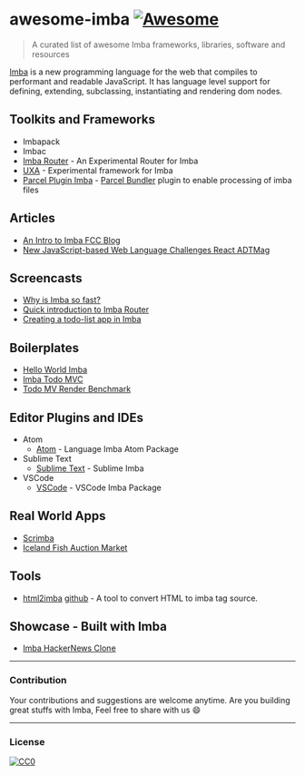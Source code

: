 # awesome-imba [![Awesome](https://cdn.rawgit.com/sindresorhus/awesome/d7305f38d29fed78fa85652e3a63e154dd8e8829/media/badge.svg)](https://github.com/sindresorhus/awesome)

> A curated list of awesome Imba frameworks, libraries, software and resources

[Imba](https://github.com/imba/imba) is a new programming language for the web that compiles to performant and readable 
JavaScript. It has language level support for defining, extending, subclassing, instantiating and rendering dom nodes.

## Toolkits and Frameworks

- Imbapack
- Imbac
- [Imba Router](https://github.com/somebee/imba-router) - An Experimental Router for Imba
- [UXA](https://github.com/somebee/uxa) - Experimental framework for Imba 
- [Parcel Plugin Imba](https://github.com/imba/parcel-plugin-imba) - [Parcel Bundler](https://parceljs.org/) plugin to enable 
processing of imba files

## Articles

- [An Intro to Imba FCC Blog](https://github.com/koolamusic/awesome-imba)
- [New JavaScript-based Web Language Challenges React ADTMag](https://adtmag.com/articles/2016/01/14/imba-web-language.aspx)

## Screencasts
- [Why is Imba so fast?](https://scrimba.com/p/pJkZsB/c6B9rAM)
- [Quick introduction to Imba Router](https://scrimba.com/playlist/pMvYcg)
- [Creating a todo-list app in Imba](https://scrimba.com/p/pDzDSZ/cRvRMSB)


## Boilerplates

- [Hello World Imba](https://github.com/imba/hello-world-imba)
- [Imba Todo MVC](https://github.com/somebee/todomvc-imba)
- [Todo MV Render Benchmark](https://github.com/somebee/todomvc-render-benchmark)

## Editor Plugins and IDEs

* Atom
	* [Atom](http://github.com/somebee/language-imba) - Language Imba Atom Package
* Sublime Text
	* [Sublime Text](http://github.com/somebee/sublime-imba) - Sublime Imba
* VSCode
	* [VSCode](http://github.com/somebee/vscode-imba) - VSCode Imba Package

## Real World Apps

- [Scrimba](http://scrimba.com)
- [Iceland Fish Auction Market](https://rsf.is)

## Tools

- [html2imba](http://konsumer.js.org/html2imba/) [github](https://github.com/konsumer/html2imba) - A tool to convert HTML to imba tag source.

## Showcase - Built with Imba

- [Imba HackerNews Clone](https://github.com/SamirHodzic/imba-capacitor-hn)

---
### Contribution
Your contributions and suggestions are welcome anytime. Are you building great stuffs with Imba, Feel free to share with 
us :smile:

---

### License
[![CC0](http://mirrors.creativecommons.org/presskit/buttons/88x31/svg/cc-zero.svg)](http://creativecommons.org/publicdomain/zero/1.0/)
